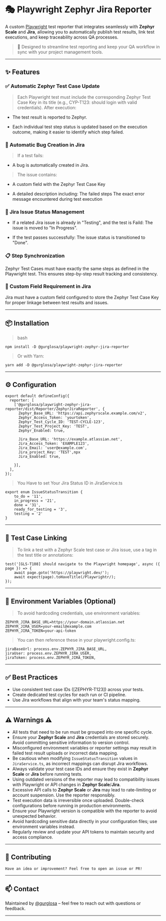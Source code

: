 # 🎭 Playwright Zephyr Jira Reporter

A custom [Playwright](https://playwright.dev/) test reporter that integrates seamlessly with **Zephyr Scale** and **Jira**, allowing you to automatically publish test results, link test executions, and keep traceability across QA processes.

> 🧪 Designed to streamline test reporting and keep your QA workflow in sync with your project management tools.

---

## ✨ Features

### ✅ Automatic Zephyr Test Case Update

>Each Playwright test must include the corresponding Zephyr Test Case Key in its title (e.g., CYP-T123: should login with valid credentials). After execution:

- The test result is reported to Zephyr.

- Each individual test step status is updated based on the execution outcome, making it easier to identify which step failed.

### 🐞 Automatic Bug Creation in Jira
>
> If a test fails:

- A bug is automatically created in Jira.

> The issue contains:

- A custom field with the Zephyr Test Case Key

- A detailed description including:
  The failed steps
  The exact error message encountered during test execution

### 🔁 Jira Issue Status Management

- If a related Jira issue is already in "Testing", and the test is Faild:
The issue is moved to "In Progress".

- If the test passes successfully:
The issue status is transitioned to "Done".

### 📋 Step Synchronization

Zephyr Test Cases must have exactly the same steps as defined in the Playwright test. This ensures step-by-step result tracking and consistency.

### 🧩 Custom Field Requirement in Jira

Jira must have a custom field configured to store the Zephyr Test Case Key for proper linkage between test results and issues.

---


## 📦 Installation

> bash

```
npm install -D @gurglosa/playwright-zephyr-jira-reporter
```

> Or with Yarn:

```
yarn add -D @gurglosa/playwright-zephyr-jira-reporter
```

---

## ⚙️ Configuration

```
export default defineConfig({
  reporter: [
    ['@gurglosa/playwright-zephyr-jira-reporter/dist/Reporter/ZephyrJiraReporter', {
      Zephyr_Base_URL: 'https://api.zephyrscale.example.com/v2',
      Zephyr_Access_Token: 'yourtoken',
      Zephyr_Test_Cycle_ID: 'TEST-CYCLE-123',
      Zephyr_Test_Project_Key: 'TEST',
      Zephyr_Enabled: true,

      Jira_Base_URL: 'https://example.atlassian.net',
      Jira_Access_Token: 'EXAMPLE123',
      Jira_Email: 'user@example.com',
      Jira_project_Key: 'TEST',npx
      Jira_Enabled: true,

    }],
  ],
});
```

>You Have to set Your Jira Status ID in JiraService.ts

```
export enum IssueStatusTransition {
    to_do = '11',
    in_progress = '21',
    done = '31',
    ready_for_testing = '3',
    testing = '2'
}
```

---

## 🧪 Test Case Linking

> To link a test with a Zephyr Scale test case or Jira issue, use a tag in the test title or annotations:

```
test('[GLS-T108] should navigate to the Playwright homepage', async ({ page }) => {
    await page.goto('https://playwright.dev/');
    await expect(page).toHaveTitle(/Playwrightr/);
});
```

---

## 📄 Environment Variables (Optional)

> To avoid hardcoding credentials, use environment variables:

```
ZEPHYR_JIRA_BASE_URL=https://your-domain.atlassian.net
ZEPHYR_JIRA_USER=your-email@example.com
ZEPHYR_JIRA_TOKEN=your-api-token
```

> You can then reference these in your playwright.config.ts:

```
jiraBaseUrl: process.env.ZEPHYR_JIRA_BASE_URL,
jiraUser: process.env.ZEPHYR_JIRA_USER,
jiraToken: process.env.ZEPHYR_JIRA_TOKEN,
```

---

## ✅ Best Practices

- Use consistent test case IDs ([ZEPHYR-T123]) across your tests.
- Create dedicated test cycles for each run or CI pipeline.
- Use Jira workflows that align with your team's status mapping.

---

## ⚠️ Warnings ⚠️

- All tests that need to be run must be grouped into one specific cycle.
- Ensure your **Zephyr Scale** and **Jira** credentials are stored securely. Avoid committing sensitive information to version control.
- Misconfigured environment variables or reporter settings may result in failed test result uploads or incorrect data mapping.
- Be cautious when modifying `IssueStatusTransition` values in `JiraService.ts`, as incorrect mappings can disrupt Jira workflows.
- Always validate your test case IDs and ensure they exist in **Zephyr Scale** or **Jira** before running tests.
- Using outdated versions of the reporter may lead to compatibility issues with Playwright or API changes in **Zephyr Scale**/**Jira**.
- Excessive API calls to **Zephyr Scale** or **Jira** may lead to rate-limiting or account suspension. Use the reporter responsibly.
- Test execution data is irreversible once uploaded. Double-check configurations before running in production environments.
- Ensure your Playwright version is compatible with the reporter to avoid unexpected behavior.
- Avoid hardcoding sensitive data directly in your configuration files; use environment variables instead.
- Regularly review and update your API tokens to maintain security and access compliance.

---

## 🧩 Contributing

```
Have an idea or improvement? Feel free to open an issue or PR!
```

---

## 📫 Contact

Maintained by [@gurglosa](https://github.com/guramiivanidze) – feel free to reach out with questions or feedback.

---
